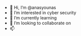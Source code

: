- 👋 Hi, I’m @anasyounas
- 👀 I’m interested in cyber security
- 🌱 I’m currently learning
- 💞️ I’m looking to collaborate on
- 📫 

